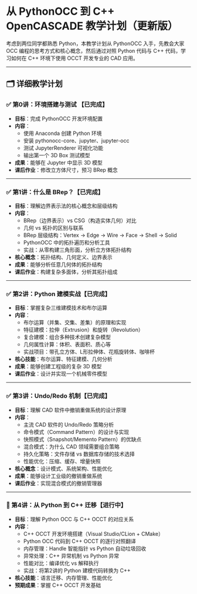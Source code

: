 # 从 PythonOCC 到 C++ OpenCASCADE 教学计划（更新版）

考虑到两位同学都熟悉 Python，本教学计划从 PythonOCC 入手，先教会大家 OCC 编程的思考方式和核心概念，然后通过对照 Python 代码与 C++ 代码，学习如何在 C++ 环境下使用 OCCT 开发专业的 CAD 应用。

---


## 🗂️ 详细教学计划

### ✅ 第0讲：环境搭建与测试 【已完成】
- **目标**：完成 PythonOCC 开发环境配置
- **内容**：
  - 使用 Anaconda 创建 Python 环境
  - 安装 pythonocc-core、jupyter、jupyter-occ
  - 测试 JupyterRenderer 可视化功能
  - 输出第一个 3D Box 测试模型
- **成果**：能够在 Jupyter 中显示 3D 模型
- **课后作业**：修改立方体尺寸，预习 BRep 概念

---

### ✅ 第1讲：什么是 BRep？【已完成】
- **目标**：理解边界表示法的核心概念和层级结构
- **内容**：
  - BRep（边界表示）vs CSG（构造实体几何）对比
  - 几何 vs 拓扑的区别与联系
  - BRep 层级结构：Vertex → Edge → Wire → Face → Shell → Solid
  - PythonOCC 中的拓扑遍历和分析工具
  - 实战：从零构建三角形面，分析立方体拓扑结构
- **核心概念**：拓扑结构、几何定义、边界表示
- **成果**：能够分析任意几何体的拓扑结构
- **课后作业**：构建复杂多面体，分析其拓扑组成

---

### ✅ 第2讲：Python 建模实战【已完成】
- **目标**：掌握复杂三维建模技术和布尔运算
- **内容**：
  - 布尔运算（并集、交集、差集）的原理和实现
  - 特征建模：拉伸（Extrusion）和旋转（Revolution）
  - 复合建模：组合多种技术创建复杂模型
  - 几何属性计算：体积、表面积、质心等
  - 实战项目：带孔立方体、L形拉伸体、花瓶旋转体、咖啡杯
- **核心技能**：布尔运算、特征建模、几何分析
- **成果**：能够创建工程级的复杂 3D 模型
- **课后作业**：设计并实现一个机械零件模型

---

### ✅ 第3讲：Undo/Redo 机制【已完成】
- **目标**：理解 CAD 软件中撤销重做系统的设计原理
- **内容**：
  - 主流 CAD 软件的 Undo/Redo 策略分析
  - 命令模式（Command Pattern）的设计与实现
  - 快照模式（Snapshot/Memento Pattern）的优缺点
  - 混合模式：为什么 CAD 领域需要组合策略
  - 持久化策略：文件存储 vs 数据库存储的技术选择
  - 性能优化：压缩、缓存、增量快照
- **核心概念**：设计模式、系统架构、性能优化
- **成果**：能够设计工业级的撤销重做系统
- **课后作业**：实现混合模式的撤销管理器

---

### 🔄 第4讲：从 Python 到 C++ 迁移【进行中】
- **目标**：理解 Python OCC 与 C++ OCCT 的对应关系
- **内容**：
  - C++ OCCT 开发环境搭建（Visual Studio/CLion + CMake）
  - Python OCC 代码到 C++ OCCT 的逐行对照翻译
  - 内存管理：Handle 智能指针 vs Python 自动垃圾回收
  - 异常处理：C++ 异常机制 vs Python 异常
  - 性能对比：编译优化 vs 解释执行
  - 实战：将第2讲的 Python 建模代码转换为 C++
- **核心技能**：语言迁移、内存管理、性能优化
- **预期成果**：掌握 C++ OCCT 开发基础
